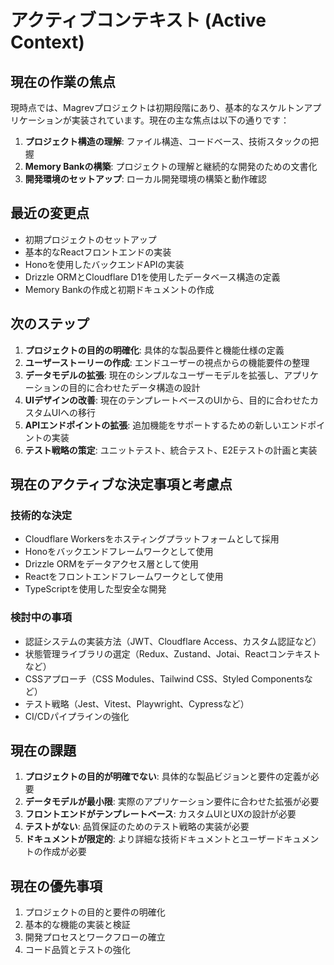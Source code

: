 # アクティブコンテキスト (Active Context)

## 現在の作業の焦点

現時点では、Magrevプロジェクトは初期段階にあり、基本的なスケルトンアプリケーションが実装されています。現在の主な焦点は以下の通りです：

1. **プロジェクト構造の理解**: ファイル構造、コードベース、技術スタックの把握
2. **Memory Bankの構築**: プロジェクトの理解と継続的な開発のための文書化
3. **開発環境のセットアップ**: ローカル開発環境の構築と動作確認

## 最近の変更点

- 初期プロジェクトのセットアップ
- 基本的なReactフロントエンドの実装
- Honoを使用したバックエンドAPIの実装
- Drizzle ORMとCloudflare D1を使用したデータベース構造の定義
- Memory Bankの作成と初期ドキュメントの作成

## 次のステップ

1. **プロジェクトの目的の明確化**: 具体的な製品要件と機能仕様の定義
2. **ユーザーストーリーの作成**: エンドユーザーの視点からの機能要件の整理
3. **データモデルの拡張**: 現在のシンプルなユーザーモデルを拡張し、アプリケーションの目的に合わせたデータ構造の設計
4. **UIデザインの改善**: 現在のテンプレートベースのUIから、目的に合わせたカスタムUIへの移行
5. **APIエンドポイントの拡張**: 追加機能をサポートするための新しいエンドポイントの実装
6. **テスト戦略の策定**: ユニットテスト、統合テスト、E2Eテストの計画と実装

## 現在のアクティブな決定事項と考慮点

### 技術的な決定
- Cloudflare Workersをホスティングプラットフォームとして採用
- Honoをバックエンドフレームワークとして使用
- Drizzle ORMをデータアクセス層として使用
- Reactをフロントエンドフレームワークとして使用
- TypeScriptを使用した型安全な開発

### 検討中の事項
- 認証システムの実装方法（JWT、Cloudflare Access、カスタム認証など）
- 状態管理ライブラリの選定（Redux、Zustand、Jotai、Reactコンテキストなど）
- CSSアプローチ（CSS Modules、Tailwind CSS、Styled Componentsなど）
- テスト戦略（Jest、Vitest、Playwright、Cypressなど）
- CI/CDパイプラインの強化

## 現在の課題

1. **プロジェクトの目的が明確でない**: 具体的な製品ビジョンと要件の定義が必要
2. **データモデルが最小限**: 実際のアプリケーション要件に合わせた拡張が必要
3. **フロントエンドがテンプレートベース**: カスタムUIとUXの設計が必要
4. **テストがない**: 品質保証のためのテスト戦略の実装が必要
5. **ドキュメントが限定的**: より詳細な技術ドキュメントとユーザードキュメントの作成が必要

## 現在の優先事項

1. プロジェクトの目的と要件の明確化
2. 基本的な機能の実装と検証
3. 開発プロセスとワークフローの確立
4. コード品質とテストの強化
